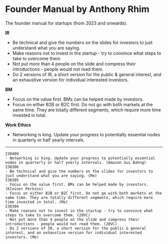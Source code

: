 # Founder Manual by Anthony Rhim
The founder manual for startups (from 2023 and onwards).

**IR**
- Be technical and give the numbers on the slides for investors to just understand what you are saying.
- Make reasons not to invest in the startup - try to convince what steps to take to overcome them.
- Not put more than 4 people on the slide and compress their introductions - people would not read them.
- Do 2 versions of IR, a short version for the public & general interest, and an exhaustive version for individual interested investors.

**BM**
- Focus on the value first. BMs can be helped made by investors.
- Focus on either B2B or B2C first. Do not go with both markets at the same time. They are totally different segments, which require more time invested in total.

**Work Ethics**
- Networking is king. Update your progress to potentially essential nodes in quarterly or half yearly intervals.

------

```
230409
- Networking is king. Update your progress to potentially essential nodes in quarterly or half yearly intervals. (Amazon Gus Bahng)
230306
- Be technical and give the numbers on the slides for investors to just understand what you are saying. (Me)
230305
- Focus on the value first. BMs can be helped made by investors. (Kleiner Perkins)
- Focus on either B2B or B2C first. Do not go with both markets at the same time. They are totally different segments, which require more time invested in total. (Me)
230304
- Make reasons not to invest in the startup - try to convince what steps to take to overcome them. (20VC)
- Not put more than 4 people on the slide and compress their introductions - people would not read them. (20VC)
- Do 2 versions of IR, a short version for the public & general interest, and an exhaustive version for individual interested investors. (Me)
```
